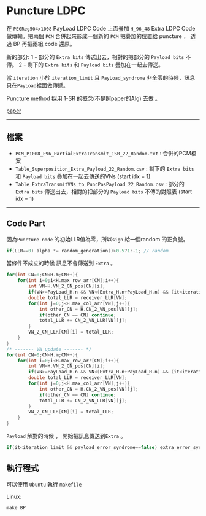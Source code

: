 # Puncture LDPC
在 `PEGReg504x1008` PayLoad LDPC Code 上面疊加 `H_96_48` Extra LDPC Code 做傳輸。把兩個 `PCM` 合併起來形成一個新的 `PCM` 把疊加的位置給 puncture ， 透過 BP 再把兩組 code 還原。

新的部分:
1 - 部分的 `Extra bits` 傳送出去，相對的把部分的 `Payload bits` 不傳。
2 - 剩下的 `Extra bits` 和 `Payload bits` 疊加在一起去傳送。

當 `iteration` 小於 `iteration_limit` 且 `PayLoad_syndrome` 非全零的時候，訊息只在`PayLoad`裡面做傳遞。

Puncture method 採用 1-SR 的概念(不是照paper的Alg) 去做 。

[paper](https://ieeexplore.ieee.org/document/6398903)

---
## 檔案

- `PCM_P1008_E96_PartialExtraTransmit_1SR_22_Random.txt` : 合併的PCM檔案
- `Table_Superposition_Extra_Payload_22_Random.csv` :  剩下的 `Extra bits` 和 `Payload bits` 疊加在一起去傳送的VNs (start idx = 1)
- `Table_ExtraTransmitVNs_to_PuncPosPayload_22_Random.csv` : 部分的 `Extra bits` 傳送出去，相對的把部分的 `Payload bits` 不傳的對照表 (start idx = 1)
---
## Code Part
因為`Puncture node` 的初始LLR值為零，所以`sign` 給一個random 的正負號。
``` c++ = 
if(LLR==0) alpha *= random_generation()>0.5?1:-1; // random 
```
當條件不成立的時候 訊息不會傳送到 `Extra` 。
``` c++ = 
for(int CN=0;CN<H.m;CN++){
    for(int i=0;i<H.max_row_arr[CN];i++){
        int VN=H.VN_2_CN_pos[CN][i];
        if(VN>=PayLoad_H.n && VN<(Extra_H.n+PayLoad_H.n) && (it<iteration_open && payload_correct_flag==false)) continue;
        double total_LLR = receiver_LLR[VN];
        for(int j=0;j<H.max_col_arr[VN];j++){
            int other_CN = H.CN_2_VN_pos[VN][j];
            if(other_CN == CN) continue;
            total_LLR += CN_2_VN_LLR[VN][j];
        }
        VN_2_CN_LLR[CN][i] = total_LLR;
    }
}
/* ------- VN update ------- */
for(int CN=0;CN<H.m;CN++){
    for(int i=0;i<H.max_row_arr[CN];i++){
        int VN=H.VN_2_CN_pos[CN][i];
        if(VN>=PayLoad_H.n && VN<(Extra_H.n+PayLoad_H.n) && (it<iteration_open && payload_correct_flag==false)) continue;
        double total_LLR = receiver_LLR[VN];
        for(int j=0;j<H.max_col_arr[VN];j++){
            int other_CN = H.CN_2_VN_pos[VN][j];
            if(other_CN == CN) continue;
            total_LLR += CN_2_VN_LLR[VN][j];
        }
        VN_2_CN_LLR[CN][i] = total_LLR;
    }
}
```

`Payload` 解對的時候 ， 開始把訊息傳送到`Extra` 。
``` c++ =
if(it<iteration_limit && payload_error_syndrome==false) extra_error_syndrome = true;
```

## 執行程式
可以使用 `Ubuntu` 執行 `makefile`

Linux:
```
make BP
```

